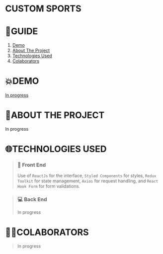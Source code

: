 # **CUSTOM SPORTS**

# **📑GUIDE**

<ol>
     <li><a href="#demo">Demo</a></li>
     <li><a href="#about-the-project">About The Project</a></li>
     <li><a href="#technologies-used">Technologies Used</a></li>
     <li><a href="#colaborators">Colaborators</a></li>
</ol>

# **💥DEMO**

[In progress](https://google.com)

# **💬ABOUT THE PROJECT**

In progress

# **🌐TECHNOLOGIES USED**

> ### **💅 Front End**
>Use of `ReactJs` for the interface, `Styled Components` for styles, `Redux Toolkit` for state management, `Axios` for request handling, and `React Hook Form` for form validations.

> ### **💻 Back End**
> In progress

# **👨‍💻COLABORATORS**
> In progress